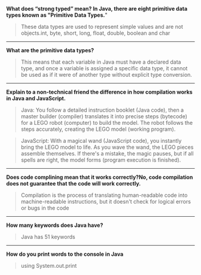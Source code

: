 **What does “strong typed” mean? In Java, there are eight primitive data types known as "Primitive Data Types.**" 
>These data types are used to represent simple values and are not objects.int, byte, short, long, float, double, boolean and char
-------------
**What are the primitive data types?**
>This means that each variable in Java must have a declared data type, and once a variable is assigned a specific data type, it cannot be used as if it were of another type without explicit type conversion.
------------
**Explain to a non-technical friend the difference in how compilation works in Java and JavaScript.**

>Java: You follow a detailed instruction booklet (Java code), then a master builder (compiler) translates it into precise steps (bytecode) for a LEGO robot (computer) to build the model. The robot follows the steps accurately, creating the LEGO model (working program).

>JavaScript: With a magical wand (JavaScript code), you instantly bring the LEGO model to life. As you wave the wand, the LEGO pieces assemble themselves. If there's a mistake, the magic pauses, but if all spells are right, the model forms (program execution is finished).

---------------------
**Does code complining mean that it works correctly?No, code compilation does not guarantee that the code will work correctly.**
>Compilation is the process of translating human-readable code into machine-readable instructions, but it doesn't check for logical errors or bugs in the code
-------------------
**How many keywords does Java have?**
>Java has 51 keywords

-----------------

**How do you print words to the console in Java**
>using System.out.print
